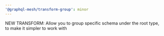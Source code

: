 ```yaml
---
'@graphql-mesh/transform-group': minor
---
```


NEW TRANSFORM: Allow you to group specific schema under the root type, to make it simpler to work with
